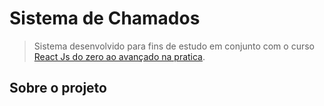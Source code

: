# Sistema de Chamados

> Sistema desenvolvido para fins de estudo em conjunto com o curso [React Js do zero ao avançado na pratica](https://www.udemy.com/course/curso-reactjs/).

## Sobre o projeto




